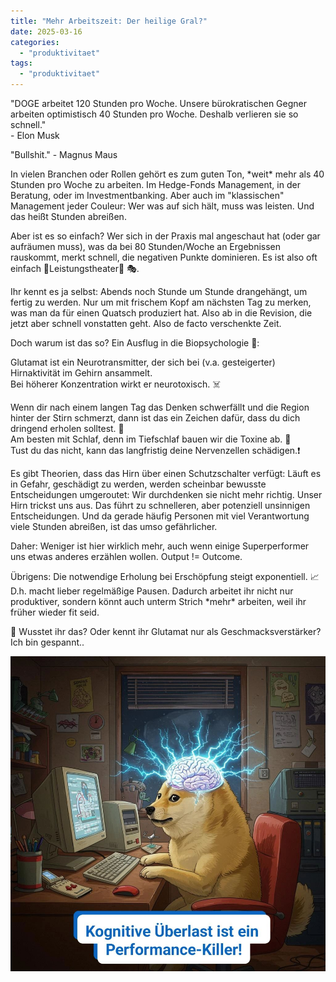 ```yaml
---
title: "Mehr Arbeitszeit: Der heilige Gral?"
date: 2025-03-16
categories: 
  - "produktivitaet"
tags: 
  - "produktivitaet"
---
```


"DOGE arbeitet 120 Stunden pro Woche. Unsere bürokratischen Gegner arbeiten optimistisch 40 Stunden pro Woche. Deshalb verlieren sie so schnell."  
\- Elon Musk  
  
"Bullshit." - Magnus Maus  
  
In vielen Branchen oder Rollen gehört es zum guten Ton, \*weit\* mehr als 40 Stunden pro Woche zu arbeiten. Im Hedge-Fonds Management, in der Beratung, oder im Investmentbanking. Aber auch im "klassischen" Management jeder Couleur: Wer was auf sich hält, muss was leisten. Und das heißt Stunden abreißen.  
  
Aber ist es so einfach? Wer sich in der Praxis mal angeschaut hat (oder gar aufräumen muss), was da bei 80 Stunden/Woche an Ergebnissen rauskommt, merkt schnell, die negativen Punkte dominieren. Es ist also oft einfach 🌟Leistungstheater🌟 🎭.  
  
Ihr kennt es ja selbst: Abends noch Stunde um Stunde drangehängt, um fertig zu werden. Nur um mit frischem Kopf am nächsten Tag zu merken, was man da für einen Quatsch produziert hat. Also ab in die Revision, die jetzt aber schnell vonstatten geht. Also de facto verschenkte Zeit.  
  
Doch warum ist das so? Ein Ausflug in die Biopsychologie 🧠:  
  
Glutamat ist ein Neurotransmitter, der sich bei (v.a. gesteigerter) Hirnaktivität im Gehirn ansammelt.  
Bei höherer Konzentration wirkt er neurotoxisch. ☠️  
  
Wenn dir nach einem langen Tag das Denken schwerfällt und die Region hinter der Stirn schmerzt, dann ist das ein Zeichen dafür, dass du dich dringend erholen solltest. 🛑  
Am besten mit Schlaf, denn im Tiefschlaf bauen wir die Toxine ab. 🛌  
Tust du das nicht, kann das langfristig deine Nervenzellen schädigen.❗️  
  
Es gibt Theorien, dass das Hirn über einen Schutzschalter verfügt: Läuft es in Gefahr, geschädigt zu werden, werden scheinbar bewusste Entscheidungen umgeroutet: Wir durchdenken sie nicht mehr richtig. Unser Hirn trickst uns aus. Das führt zu schnelleren, aber potenziell unsinnigen Entscheidungen. Und da gerade häufig Personen mit viel Verantwortung viele Stunden abreißen, ist das umso gefährlicher.  
  
Daher: Weniger ist hier wirklich mehr, auch wenn einige Superperformer uns etwas anderes erzählen wollen. Output != Outcome.  
  
Übrigens: Die notwendige Erholung bei Erschöpfung steigt exponentiell. 📈  
D.h. macht lieber regelmäßige Pausen. Dadurch arbeitet ihr nicht nur produktiver, sondern könnt auch unterm Strich \*mehr\* arbeiten, weil ihr früher wieder fit seid.  
  
💬 Wusstet ihr das? Oder kennt ihr Glutamat nur als Geschmacksverstärker? Ich bin gespannt..

![](images/image-26.png)
